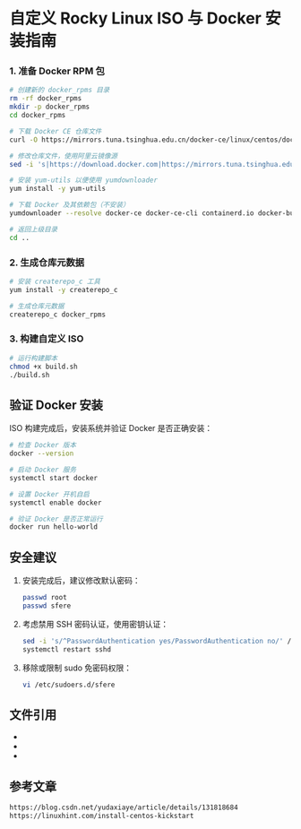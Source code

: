 # 自定义 Rocky Linux ISO 与 Docker 安装指南

### 1. 准备 Docker RPM 包

```bash
# 创建新的 docker_rpms 目录
rm -rf docker_rpms
mkdir -p docker_rpms
cd docker_rpms

# 下载 Docker CE 仓库文件
curl -O https://mirrors.tuna.tsinghua.edu.cn/docker-ce/linux/centos/docker-ce.repo

# 修改仓库文件，使用阿里云镜像源
sed -i 's|https://download.docker.com|https://mirrors.tuna.tsinghua.edu.cn/docker-ce|g' docker-ce.repo

# 安装 yum-utils 以便使用 yumdownloader
yum install -y yum-utils

# 下载 Docker 及其依赖包（不安装）
yumdownloader --resolve docker-ce docker-ce-cli containerd.io docker-buildx-plugin docker-compose-plugin

# 返回上级目录
cd ..
```

### 2. 生成仓库元数据
```bash
# 安装 createrepo_c 工具
yum install -y createrepo_c

# 生成仓库元数据
createrepo_c docker_rpms
```

### 3. 构建自定义 ISO
```bash
# 运行构建脚本
chmod +x build.sh
./build.sh
```

## 验证 Docker 安装
ISO 构建完成后，安装系统并验证 Docker 是否正确安装：
```bash
# 检查 Docker 版本
docker --version

# 启动 Docker 服务
systemctl start docker

# 设置 Docker 开机自启
systemctl enable docker

# 验证 Docker 是否正常运行
docker run hello-world
```

## 安全建议
1. 安装完成后，建议修改默认密码：
   ```bash
   passwd root
   passwd sfere
   ```

2. 考虑禁用 SSH 密码认证，使用密钥认证：
   ```bash
   sed -i 's/^PasswordAuthentication yes/PasswordAuthentication no/' /etc/ssh/sshd_config
   systemctl restart sshd
   ```

3. 移除或限制 sudo 免密码权限：
   ```bash
   vi /etc/sudoers.d/sfere
   ```

## 文件引用
- <mcfile name="build.sh" path="/root/rocky-iso-custom/build.sh"></mcfile>
- <mcfile name="ks.cfg" path="/root/rocky-iso-custom/ks.cfg"></mcfile>
- <mcfolder name="docker_rpms" path="/root/rocky-iso-custom/docker_rpms"></mcfolder>

## 参考文章
```bash
https://blog.csdn.net/yudaxiaye/article/details/131818684
https://linuxhint.com/install-centos-kickstart
```
